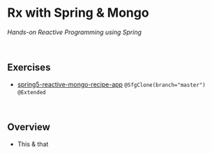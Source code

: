 # Rx with Spring & Mongo
*Hands-on Reactive Programming using Spring*

<br>

## Exercises
* [spring5-reactive-mongo-recipe-app](./exercises/spring5-reactive-mongo-recipe-app) `@SfgClone(branch="master")` `@Extended`

<br>

## Overview
* This & that